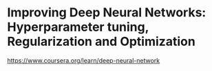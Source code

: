# Improving Deep Neural Networks: Hyperparameter tuning, Regularization and Optimization

https://www.coursera.org/learn/deep-neural-network